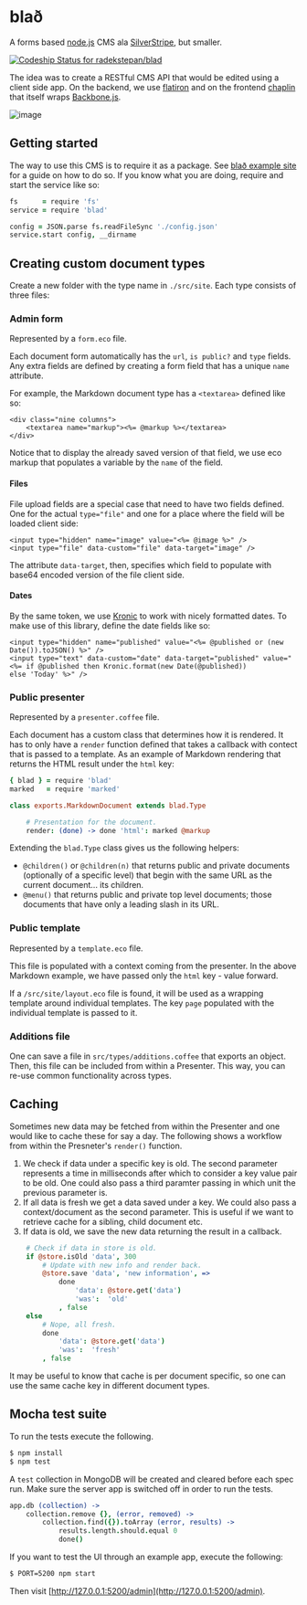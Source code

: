 # blað

A forms based [node.js](http://nodejs.org/) CMS ala [SilverStripe](http://www.silverstripe.com/), but smaller.

[ ![Codeship Status for radekstepan/blad](https://www.codeship.io/projects/2629dad0-6f02-0130-c859-22000a1d8b6d/status?branch=master)](https://www.codeship.io/projects/1939)

The idea was to create a RESTful CMS API that would be edited using a client side app. On the backend, we use [flatiron](http://flatironjs.org/) and on the frontend [chaplin](https://github.com/chaplinjs/chaplin) that itself wraps [Backbone.js](http://documentcloud.github.com/backbone/).

![image](https://raw.github.com/radekstepan/blad/master/example.png)

## Getting started

The way to use this CMS is to require it as a package. See [blað example site](https://github.com/radekstepan/blad-example-site) for a guide on how to do so. If you know what you are doing, require and start the service like so:

```coffeescript
fs      = require 'fs'
service = require 'blad'

config = JSON.parse fs.readFileSync './config.json'
service.start config, __dirname
```

## Creating custom document types

Create a new folder with the type name in `./src/site`. Each type consists of three files:

### Admin form

Represented by a `form.eco` file.

Each document form automatically has the `url`, `is public?` and `type` fields. Any extra fields are defined by creating a form field that has a unique `name` attribute.

For example, the Markdown document type has a `<textarea>` defined like so:

```eco
<div class="nine columns">
    <textarea name="markup"><%= @markup %></textarea>
</div>
```

Notice that to display the already saved version of that field, we use eco markup that populates a variable by the `name` of the field.

#### Files

File upload fields are a special case that need to have two fields defined. One for the actual `type="file"` and one for a place where the field will be loaded client side:

```eco
<input type="hidden" name="image" value="<%= @image %>" />
<input type="file" data-custom="file" data-target="image" />
```

The attribute `data-target`, then, specifies which field to populate with base64 encoded version of the file client side.

#### Dates

By the same token, we use [Kronic](https://github.com/xaviershay/kronic) to work with nicely formatted dates. To make use of this library, define the date fields like so:

```eco
<input type="hidden" name="published" value="<%= @published or (new Date()).toJSON() %>" />
<input type="text" data-custom="date" data-target="published" value="<%= if @published then Kronic.format(new Date(@published)) else 'Today' %>" />
```

### Public presenter

Represented by a `presenter.coffee` file.

Each document has a custom class that determines how it is rendered. It has to only have a `render` function defined that takes a callback with contect that is passed to a template. As an example of Markdown rendering that returns the HTML result under the `html` key:

```coffeescript
{ blad } = require 'blad'
marked   = require 'marked'

class exports.MarkdownDocument extends blad.Type

    # Presentation for the document.
    render: (done) -> done 'html': marked @markup
```

Extending the `blad.Type` class gives us the following helpers:

* `@children()` or `@children(n)` that returns public and private documents (optionally of a specific level) that begin with the same URL as the current document... its children.
* `@menu()` that returns public and private top level documents; those documents that have only a leading slash in its URL.

### Public template

Represented by a `template.eco` file.

This file is populated with a context coming from the presenter. In the above Markdown example, we have passed only the `html` key - value forward.

If a `/src/site/layout.eco` file is found, it will be used as a wrapping template around individual templates. The key `page` populated with the individual template is passed to it.

### Additions file

One can save a file in `src/types/additions.coffee` that exports an object. Then, this file can be included from within a Presenter. This way, you can re-use common functionality across types.

## Caching

Sometimes new data may be fetched from within the Presenter and one would like to cache these for say a day. The following shows a workflow from within the Presneter's `render()` function.

1. We check if data under a specific key is old. The second parameter represents a time in milliseconds after which to consider a key value pair to be old. One could also pass a third paramter passing in which unit the previous parameter is.
1. If all data is fresh we get a data saved under a key. We could also pass a context/document as the second parameter. This is useful if we want to retrieve cache for a sibling, child document etc.
1. If data is old, we save the new data returning the result in a callback.

```coffeescript
    # Check if data in store is old.
    if @store.isOld 'data', 300
        # Update with new info and render back.
        @store.save 'data', 'new information', =>
            done
                'data': @store.get('data')
                'was':  'old'
            , false
    else
        # Nope, all fresh.
        done
            'data': @store.get('data')
            'was':  'fresh'
        , false
```

It may be useful to know that cache is per document specific, so one can use the same cache key in different document types.

## Mocha test suite

To run the tests execute the following.

```bash
$ npm install
$ npm test
```

A `test` collection in MongoDB will be created and cleared before each spec run. Make sure the server app is switched off in order to run the tests.

```coffeescript
app.db (collection) ->
    collection.remove {}, (error, removed) ->
        collection.find({}).toArray (error, results) ->
            results.length.should.equal 0
            done()
```

If you want to test the UI through an example app, execute the following:

```bash
$ PORT=5200 npm start
```

Then visit [http://127.0.0.1:5200/admin](http://127.0.0.1:5200/admin).